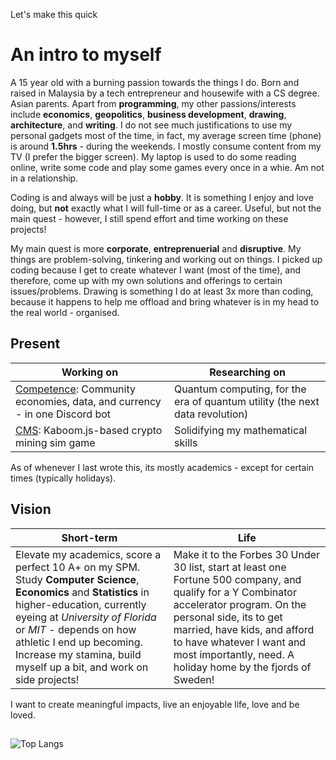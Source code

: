 Let's make this quick

# An intro to myself

A 15 year old with a burning passion towards the things I do. Born and raised in Malaysia by a tech entrepreneur and housewife with a CS degree. Asian parents. Apart from **programming**, my other passions/interests include **economics**, **geopolitics**, **business development**, **drawing**, **architecture**, and **writing**. I do not see much justifications to use my personal gadgets most of the time, in fact, my average screen time (phone) is around **1.5hrs** - during the weekends. I mostly consume content from my TV (I prefer the bigger screen). My laptop is used to do some reading online, write some code and play some games every once in a whie. Am not in a relationship.

Coding is and always will be just a **hobby**. It is something I enjoy and love doing, but **not** exactly what I will full-time or as a career. Useful, but not the main quest - however, I still spend effort and time working on these projects!

My main quest is more **corporate**, **entreprenuerial** and **disruptive**. My things are problem-solving, tinkering and working out on things. I picked up coding because I get to create whatever I want (most of the time), and therefore, come up with my own solutions and offerings to certain issues/problems. Drawing is something I do at least 3x more than coding, because it happens to help me offload and bring whatever is in my head to the real world - organised.

## Present

|Working on|Researching on|
|--------------------|---------------------|
| [Competence](https://github.com/luq-mn/Competence): Community economies, data, and currency - in one Discord bot | Quantum computing, for the era of quantum utility (the next data revolution) |
| [CMS](https://github.com/luq-mn/CMS): Kaboom.js-based crypto mining sim game | Solidifying my mathematical skills |

As of whenever I last wrote this, its mostly academics - except for certain times (typically holidays).

## Vision

|Short-term|Life|
|----------|----|
| Elevate my academics, score a perfect 10 A+ on my SPM. Study **Computer Science**, **Economics** and **Statistics** in higher-education, currently eyeing at *University of Florida* or *MIT* - depends on how athletic I end up becoming. Increase my stamina, build myself up a bit, and work on side projects! | Make it to the Forbes 30 Under 30 list, start at least one Fortune 500 company, and qualify for a Y Combinator accelerator program. On the personal side, its to get married, have kids, and afford to have whatever I want and most importantly, need. A holiday home by the fjords of Sweden! |

I want to create meaningful impacts, live an enjoyable life, love and be loved.

## 
![Top Langs](https://github-readme-stats.vercel.app/api/top-langs/?username=luq-mn&layout=compact&theme=github_dark&card_width=1050&langs_count=6)
